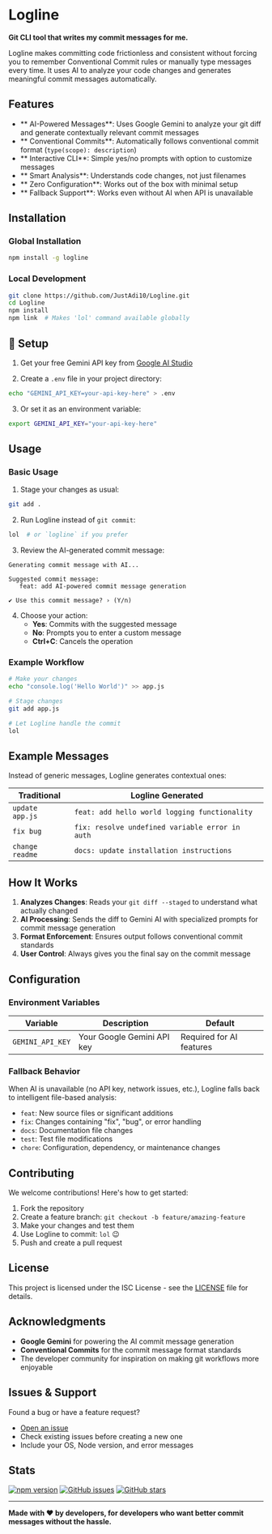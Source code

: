 #  Logline

**Git CLI tool that writes my commit messages for me.**

Logline makes committing code frictionless and consistent without forcing you to remember Conventional Commit rules or manually type messages every time. It uses AI to analyze your code changes and generates meaningful commit messages automatically.

##  Features

- ** AI-Powered Messages**: Uses Google Gemini to analyze your git diff and generate contextually relevant commit messages
- ** Conventional Commits**: Automatically follows conventional commit format (`type(scope): description`)
- ** Interactive CLI**: Simple yes/no prompts with option to customize messages
- ** Smart Analysis**: Understands code changes, not just filenames
- ** Zero Configuration**: Works out of the box with minimal setup
- ** Fallback Support**: Works even without AI when API is unavailable

##  Installation

### Global Installation
```bash
npm install -g logline
```

### Local Development
```bash
git clone https://github.com/JustAdi10/Logline.git
cd Logline
npm install
npm link  # Makes 'lol' command available globally
```

## 🔑 Setup

1. Get your free Gemini API key from [Google AI Studio](https://makersuite.google.com/app/apikey)

2. Create a `.env` file in your project directory:
```bash
echo "GEMINI_API_KEY=your-api-key-here" > .env
```

3. Or set it as an environment variable:
```bash
export GEMINI_API_KEY="your-api-key-here"
```

##  Usage

### Basic Usage

1. Stage your changes as usual:
```bash
git add .
```

2. Run Logline instead of `git commit`:
```bash
lol  # or `logline` if you prefer
```

3. Review the AI-generated commit message:
```
Generating commit message with AI...

Suggested commit message:
   feat: add AI-powered commit message generation

✔ Use this commit message? › (Y/n)
```

4. Choose your action:
   - **Yes**: Commits with the suggested message
   - **No**: Prompts you to enter a custom message
   - **Ctrl+C**: Cancels the operation

### Example Workflow

```bash
# Make your changes
echo "console.log('Hello World')" >> app.js

# Stage changes
git add app.js

# Let Logline handle the commit
lol
```

##  Example Messages

Instead of generic messages, Logline generates contextual ones:

| Traditional | Logline Generated |
|------------|-------------------|
| `update app.js` | `feat: add hello world logging functionality` |
| `fix bug` | `fix: resolve undefined variable error in auth` |
| `change readme` | `docs: update installation instructions` |

##  How It Works

1. **Analyzes Changes**: Reads your `git diff --staged` to understand what actually changed
2. **AI Processing**: Sends the diff to Gemini AI with specialized prompts for commit message generation
3. **Format Enforcement**: Ensures output follows conventional commit standards
4. **User Control**: Always gives you the final say on the commit message

##  Configuration

### Environment Variables

| Variable | Description | Default |
|----------|-------------|---------|
| `GEMINI_API_KEY` | Your Google Gemini API key | Required for AI features |

### Fallback Behavior

When AI is unavailable (no API key, network issues, etc.), Logline falls back to intelligent file-based analysis:

- `feat`: New source files or significant additions
- `fix`: Changes containing "fix", "bug", or error handling
- `docs`: Documentation file changes
- `test`: Test file modifications  
- `chore`: Configuration, dependency, or maintenance changes

##  Contributing

We welcome contributions! Here's how to get started:

1. Fork the repository
2. Create a feature branch: `git checkout -b feature/amazing-feature`
3. Make your changes and test them
4. Use Logline to commit: `lol` 😉
5. Push and create a pull request

##  License

This project is licensed under the ISC License - see the [LICENSE](LICENSE) file for details.

##  Acknowledgments

- **Google Gemini** for powering the AI commit message generation
- **Conventional Commits** for the commit message format standards
- The developer community for inspiration on making git workflows more enjoyable

##  Issues & Support

Found a bug or have a feature request? 
- [Open an issue](https://github.com/JustAdi10/Logline/issues)
- Check existing issues before creating a new one
- Include your OS, Node version, and error messages

##  Stats

[![npm version](https://badge.fury.io/js/logline.svg)](https://www.npmjs.com/package/logline)
[![GitHub issues](https://img.shields.io/github/issues/JustAdi10/Logline)](https://github.com/JustAdi10/Logline/issues)
[![GitHub stars](https://img.shields.io/github/stars/JustAdi10/Logline)](https://github.com/JustAdi10/Logline/stargazers)

---

**Made with ❤️ by developers, for developers who want better commit messages without the hassle.**
